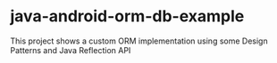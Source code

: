 # java-android-orm-db-example
This project shows a custom ORM implementation using some Design Patterns and Java Reflection API
